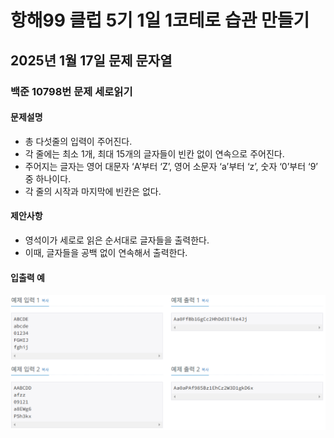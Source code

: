 # 항해99 클럽 5기 1일 1코테로 습관 만들기
## 2025년 1월 17일 문제 문자열
### 백준 10798번 문제 세로읽기

#### 문제설명
* 총 다섯줄의 입력이 주어진다. 
* 각 줄에는 최소 1개, 최대 15개의 글자들이 빈칸 없이 연속으로 주어진다. 
* 주어지는 글자는 영어 대문자 ‘A’부터 ‘Z’, 영어 소문자 ‘a’부터 ‘z’, 숫자 ‘0’부터 ‘9’ 중 하나이다. 
* 각 줄의 시작과 마지막에 빈칸은 없다. 

#### 제안사항
* 영석이가 세로로 읽은 순서대로 글자들을 출력한다. 
* 이때, 글자들을 공백 없이 연속해서 출력한다. 

#### 입출력 예
![img.png](img.png)